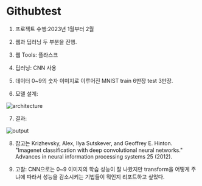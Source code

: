 # Githubtest
 
1. 프로젝트 수행:2023년 1월부터 2월

2. 웹과 딥러닝 두 부분을 진행.
3. 웹 Tools: 플라스크
4. 딥러닝: CNN 사용
5. 데이터 0~9의 숫자 이미지로 이루어진 MNIST train 6만장 test 3만장.
6. 모델 설계:

![architecture](https://github.com/user-attachments/assets/2bee3b4b-2351-475b-a230-a8044ae8cd0a)

7. 결과:

![output](https://github.com/user-attachments/assets/3be509b7-28fc-40e5-b473-8c9b13c39332)
 
8. 참고는 Krizhevsky, Alex, Ilya Sutskever, and Geoffrey E. Hinton. "Imagenet classification with deep convolutional neural networks." Advances in neural information processing systems 25 (2012).

9. 고찰: CNN으로는 0~9 이미지의 학습 성능이 잘 나왔지만 transform을 어떻게 주냐에 따라서 성능을 감소시키는 기법들이 뭐인지 리포트하고 싶었다.
